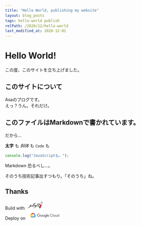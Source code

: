 ```yaml
---
title: "Hello World, publishing my website"
layout: blog_posts
tags: hello-world publish
relPath: /2020/12/hello-world
last_modified_at: 2020-12-01
---
```


# Hello World!
この度、このサイトを立ち上げました。

## このサイトについて
Asaのブログです。<br>
えっ？うん。それだけ。

## このファイルはMarkdownで書かれています。
だから...<br>

**太字** も *斜体* も `Code` も
```javascript
console.log("JavaScriptも。");
```
Markdown 恐るべし...。

そのうち技術記事出すつもり。「そのうち」ね。

## Thanks
Build with <a href="https://jekyllrb.com/" target="_blank"><img src="/img/footer/jekyll_logo.png" alt="Jekyll" style="width: 59px;height: 30px;" class="hv_gray"></a><br>
Deploy on <a href="https://cloud.google.com/" target="_blank"><img src="/img/footer/google_cloud_logo.png" alt="Google Cloud" style="width: 118px;height: 30px;" class="hv_gray"></a>
